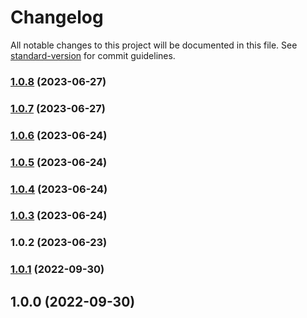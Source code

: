 # Changelog

All notable changes to this project will be documented in this file. See [standard-version](https://github.com/conventional-changelog/standard-version) for commit guidelines.

### [1.0.8](https://github.com/atornatore/react-horizontal-datepicker/compare/v1.0.7...v1.0.8) (2023-06-27)

### [1.0.7](https://github.com/atornatore/react-horizontal-datepicker/compare/v1.0.6...v1.0.7) (2023-06-27)

### [1.0.6](https://github.com/atornatore/react-horizontal-datepicker/compare/v1.0.5...v1.0.6) (2023-06-24)

### [1.0.5](https://github.com/atornatore/react-horizontal-datepicker/compare/v1.0.4...v1.0.5) (2023-06-24)

### [1.0.4](https://github.com/atornatore/react-horizontal-datepicker/compare/v1.0.3...v1.0.4) (2023-06-24)

### [1.0.3](https://github.com/atornatore/react-horizontal-datepicker/compare/v1.0.2...v1.0.3) (2023-06-24)

### 1.0.2 (2023-06-23)

### [1.0.1](https://github.com/meinefinsternis/react-horizontal-datepicker/compare/v1.0.0...v1.0.1) (2022-09-30)

## 1.0.0 (2022-09-30)
